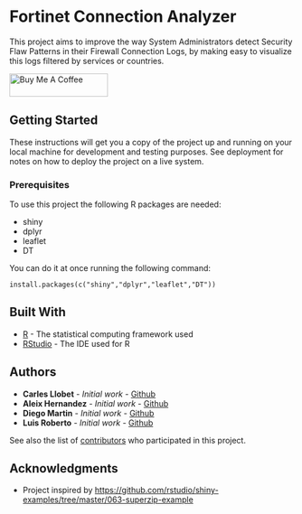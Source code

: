 # Fortinet Connection Analyzer

This project aims to improve the way System Administrators detect Security Flaw Patterns in their Firewall Connection Logs, by making easy to visualize this logs filtered by services or countries. 

<a href="https://www.buymeacoffee.com/carlesllobet" target="_blank"><img src="https://cdn.buymeacoffee.com/buttons/default-orange.png" alt="Buy Me A Coffee" height="41" width="174"></a>

## Getting Started

These instructions will get you a copy of the project up and running on your local machine for development and testing purposes. See deployment for notes on how to deploy the project on a live system.

### Prerequisites

To use this project the following R packages are needed: 
- shiny
- dplyr
- leaflet 
- DT

You can do it at once running the following command:

```
install.packages(c("shiny","dplyr","leaflet","DT"))
```

## Built With

* [R](https://www.r-project.org/) - The statistical computing framework used
* [RStudio](https://www.rstudio.com/) - The IDE used for R

## Authors

* **Carles Llobet** - *Initial work* - [Github](https://github.com/CarlesLlobet)
* **Aleix Hernandez** - *Initial work* - [Github](https://github.com/aleixhernandez)
* **Diego Martin** - *Initial work* - [Github](https://github.com/dmartinarc)
* **Luis Roberto** - *Initial work* - [Github](https://github.com/Luirro1)

See also the list of [contributors](https://github.com/CarlesLlobet/DataDrivenSecurity/contributors) who participated in this project.

## Acknowledgments

* Project inspired by https://github.com/rstudio/shiny-examples/tree/master/063-superzip-example
